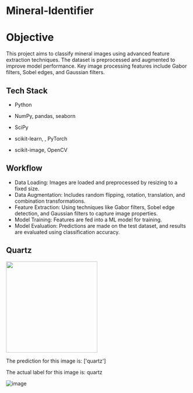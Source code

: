 # Mineral-Identifier

# Objective
This project aims to classify mineral images using advanced feature extraction techniques. The dataset is preprocessed and augmented to improve model performance. Key image processing features include Gabor filters, Sobel edges, and Gaussian filters. 

## Tech Stack
* Python

* NumPy, pandas, seaborn

* SciPy

* scikit-learn, , PyTorch

* scikit-image, OpenCV

## Workflow
* Data Loading: Images are loaded and preprocessed by resizing to a fixed size.
* Data Augmentation: Includes random flipping, rotation, translation, and combination transformations.
* Feature Extraction: Using techniques like Gabor filters, Sobel edge detection, and Gaussian filters to capture image properties.
* Model Training: Features are fed into a ML model for training.
* Model Evaluation: Predictions are made on the test dataset, and results are evaluated using classification accuracy.


## Quartz

<img src="https://user-images.githubusercontent.com/110115511/204886974-53be73e9-89ae-4d33-beee-8ecb778697fb.jpg" width="250">

The prediction for this image is:  ['quartz']

The actual label for this image is:  quartz

![image](https://github.com/user-attachments/assets/a64113d0-2bc7-41b7-b13a-6f1fd24fdf40)

